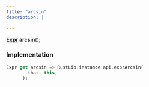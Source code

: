 ```yaml
---
title: "arcsin"
description: |

---
```

<span class="dart-code"><strong>[Expr] arcsin</strong>();</span>


### Implementation
```dart
Expr get arcsin => RustLib.instance.api.exprArcsin(
        that: this,
      );
```

[Expr]: /reference/classes/expr
